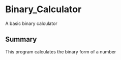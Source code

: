# Binary_Calculator

 A basic binary calculator

## Summary

 This program calculates the binary form of a number
